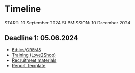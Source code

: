 # Timeline

START: 10 September 2024
SUBMISSION: 10 December 2024

## Deadline 1: 05.06.2024

- [Ethics](https://www.bristol.ac.uk/education/research/networks/ethicscommittee/procedures/)/[OREMS](https://orems.bristol.ac.uk/ActivityForm/Index)
- [Training (Love2Shop)](https://www.love2shop.co.uk/)
- [Recruitment materials](https://www.canva.com/en_gb/)
- [Report Template](https://www.overleaf.com/read/bsfddcbtrnsn#2df56f)
